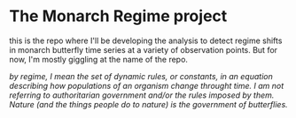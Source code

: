 # The Monarch Regime project

this is the repo where I'll be developing the analysis to detect regime shifts in monarch butterfly time series at a variety of observation points. But for now, I'm mostly giggling at the name of the repo.

*by regime, I mean the set of dynamic rules, or constants, in an equation describing how populations of an organism change throught time. I am not referring to authoritarian government and/or the rules imposed by them. Nature (and the things people do to nature) is the government of butterflies.*
